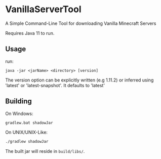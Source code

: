 # VanillaServerTool
A Simple Command-Line Tool for downloading Vanilla Minecraft Servers

Requires Java 11 to run.

## Usage
run:
```
java -jar <jarName> <directory> [version]
```
The version option can be explicitly written (e.g 1.11.2) or inferred using 'latest' or 'latest-snapshot'. It defaults to 'latest'

## Building
On Windows:
```bat
gradlew.bat shadowJar
```
On UNIX/UNIX-Like:
```sh
./gradlew shadowJar
```

The built jar will reside in `build/libs/`.
